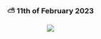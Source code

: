  <div align='center'>
 
### ⛅ 11th of February 2023

![](https://gifdb.com/images/thumbnail/demon-slayer-obanai-iguro-kui1s2603oc0b81r.gif)

 </div>

